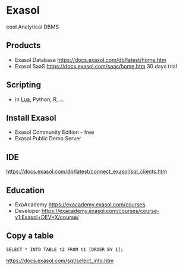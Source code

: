 # Exasol
cool Analytical DBMS

## Products
* Exasol Database https://docs.exasol.com/db/latest/home.htm
* Exasol SaaS https://docs.exasol.com/saas/home.htm 30 days trial

## Scripting
* in [Lua](/lua), Python, R, ...

## Install Exasol
* Exasol Community Edition - free
* Exasol Public Demo Server

## IDE
https://docs.exasol.com/db/latest/connect_exasol/sql_clients.htm

## Education
* ExaAcademy https://exacademy.exasol.com/courses
* Developer https://exacademy.exasol.com/courses/course-v1:Exasol+DEV+X/course/


## Copy a table
```
SELECT * INTO TABLE t2 FROM t1 [ORDER BY 1];
```
https://docs.exasol.com/sql/select_into.htm



